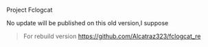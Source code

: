 Project Fclogcat


No update will be published on this old version,I suppose
>For rebuild version
>https://github.com/Alcatraz323/fclogcat_re
